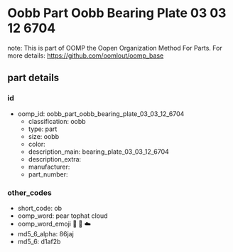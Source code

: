 # Oobb Part Oobb Bearing Plate 03 03 12 6704  

note: This is part of OOMP the Oopen Organization Method For Parts. For more details: https://github.com/oomlout/oomp_base

##  part details





### id
* oomp_id: oobb_part_oobb_bearing_plate_03_03_12_6704
  * classification: oobb
  * type: part
  * size: oobb
  * color: 
  * description_main: bearing_plate_03_03_12_6704
  * description_extra: 
  * manufacturer: 
  * part_number: 

### other_codes
* short_code: ob
* oomp_word: pear tophat cloud
* oomp_word_emoji :pear: :tophat: :cloud:
* md5_6_alpha: 86jaj
* md5_6: d1af2b